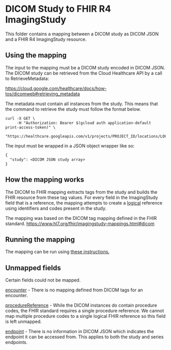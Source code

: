 # DICOM Study to FHIR R4 ImagingStudy

<!--*
# Document freshness: For more information, see go/fresh-source.
freshness: { owner: 'dbeaudreau' reviewed: '2020-09-16' }
*-->

This folder contains a mapping between a DICOM study as DICOM JSON and a FHIR R4
ImagingStudy resource.

## Using the mapping

The input to the mapping must be a DICOM study encoded in DICOM JSON. The DICOM
study can be retrieved from the Cloud Healthcare API by a call to
RetrieveMetadata:

https://cloud.google.com/healthcare/docs/how-tos/dicomweb#retrieving_metadata

The metadata must contain all instances from the study. This means that the
command to retrieve the study must follow the format below.

```
curl -X GET \
     -H "Authorization: Bearer $(gcloud auth application-default print-access-token)" \
     "https://healthcare.googleapis.com/v1/projects/PROJECT_ID/locations/LOCATION/datasets/DATASET_ID/dicomStores/DICOM_STORE_ID/dicomWeb/studies/STUDY_UID/metadata"
```

The input must be wrapped in a JSON object wrapper like so:

```
{
  "study": <DICOM JSON study array>
}
```

## How the mapping works

The DICOM to FHIR mapping extracts tags from the study and builds the FHIR
resource from these tag values. For every field in the ImagingStudy field that
is a reference, the mapping attempts to create a
[logical](https://www.hl7.org/fhir/references.html#logical) reference using
identifiers and codes present in the study.

The mapping was based on the DICOM tag mapping defined in the FHIR standard.
https://www.hl7.org/fhir/imagingstudy-mappings.html#dicom

## Running the mapping

The mapping can be run using
[these instructions.](http://github.com/GoogleCloudPlatform/healthcare-data-harmonization/blob/master/mapping_configs/README.md)

## Unmapped fields

Certain fields could not be mapped.

[encounter](https://www.hl7.org/fhir/imagingstudy-definitions.html#ImagingStudy.encounter) -
There is no mapping defined from DICOM tags for an encounter.

[procedureReference](https://www.hl7.org/fhir/imagingstudy-definitions.html#ImagingStudy.procedureReference) -
While the DICOM instances do contain procedure codes, the FHIR standard requires
a single procedure reference. We cannot map multiple procedure codes to a single
logical FHIR reference so this field is left unmapped.

[endpoint](https://www.hl7.org/fhir/imagingstudy-definitions.html#ImagingStudy.endpoint) -
There is no information in DICOM JSON which indicates the endpoint it can be
accessed from. This applies to both the study and series endpoints.

